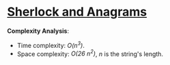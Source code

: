 # [Sherlock and Anagrams](https://www.hackerrank.com/challenges/sherlock-and-anagrams)

__Complexity Analysis__:
* Time complexity: _O(n<sup>3</sup>)_.
* Space complexity: _O(26 n<sup>2</sup>)_, _n_ is the string's length.
